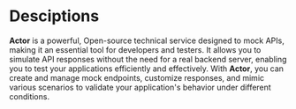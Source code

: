 # Desciptions

**Actor** is a powerful, Open-source technical service designed to mock APIs, making it an essential tool for developers and testers. It allows you to simulate API responses without the need for a real backend server, enabling you to test your applications efficiently and effectively. With **Actor**, you can create and manage mock endpoints, customize responses, and mimic various scenarios to validate your application's behavior under different conditions.
